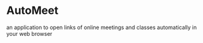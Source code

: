 # AutoMeet
an application to open links of online meetings and classes automatically in your web browser
